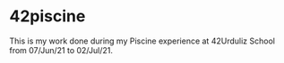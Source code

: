 # 42piscine
This is my work done during my Piscine experience at 42Urduliz School from 07/Jun/21 to 02/Jul/21.
